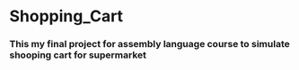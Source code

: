 # Shopping_Cart
### This my final project for assembly language course to simulate shooping cart for supermarket

